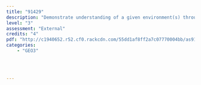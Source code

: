 ```yaml
---
title: "91429"
description: "Demonstrate understanding of a given environment(s) through the selection and application of geographic concepts and skills"
level: "3"
assessment: "External"
credits: "4"
pdf: "http://c1940652.r52.cf0.rackcdn.com/55dd1af8ff2a7c07770004bb/as91429.pdf"
categories:
    - "GEO3"
    
    
    
    
---
```

